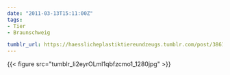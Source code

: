 ```yaml
---
date: "2011-03-13T15:11:00Z"
tags:
- Tier
- Braunschweig

tumblr_url: https://haesslicheplastiktiereundzeugs.tumblr.com/post/3861070178
---
```

{{< figure src="tumblr_li2eyrOLmI1qbfzcmo1_1280jpg" >}} 
